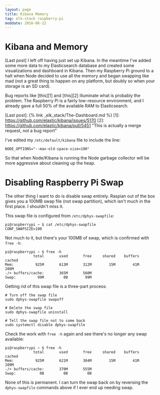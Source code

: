 ```yaml
---
layout: page
title: Kibana Memory
tag: elk-stack raspberry-pi
moddate: 2016-06-22
---
```


# Kibana and Memory

[Last post] I left off having just set up Kibana. In the meantime I've added some more data to my Elasticsearch database and created some visualizations and dashboard in Kibana. Then my Raspberry Pi ground to a halt when Node decided to use all the memory and began swapping like mad (not a great thing to happen on any platform, but doubly so when your storage is an SD card).

Bug reports like [this][1] and [this][2] illuminate what is probably the problem. The Raspberry Pi is a fairly low-resource environment, and I already gave a full 50% of the available RAM to Elasticsearch.

[Last post]: {% link _elk_stack/The-Dashboard.md %}
[1]: https://github.com/elastic/kibana/issues/5170
[2]: https://github.com/elastic/kibana/pull/5451 "This is actually a merge request, not a bug report"

I've edited my `/etc/default/kibana` file to include the line:

```
NODE_OPTIONS="--max-old-space-size=100"
```

So that when Node/Kibana is running the Node garbage collector will be more aggressive about cleaning up the heap.

# Disabling Raspberry Pi Swap

The other thing I want to do is disable swap entirely. Raspian out of the box gives you a 100MB swap file (not swap partition), which isn't much in the first place. I shouldn't miss it.

This swap file is configured from `/etc/dphys-swapfile`:

```
pi@raspberrypi ~ $ cat /etc/dphys-swapfile 
CONF_SWAPSIZE=100
```

Not much to it, but there's your 100MB of swap, which is confirmed with `free -h`:

```
pi@raspberrypi ~ $ free -h
             total       used       free     shared    buffers     cached
Mem:          925M       613M       312M        15M        41M       206M
-/+ buffers/cache:       365M       560M
Swap:          99M         0B        99M
```

Getting rid of this swap file is a three-part process:

```
# Turn off the swap file
sudo dphys-swapfile swapoff

# Delete the swap file
sudo dphys-swapfile uninstall

# Tell the swap file not to come back
sudo systemctl disable dphys-swapfile
```

Check the work with `free -h` again and see there's no longer any swap available:

```
pi@raspberrypi ~ $ free -h
             total       used       free     shared    buffers     cached
Mem:          925M       621M       304M        15M        41M       209M
-/+ buffers/cache:       370M       555M
Swap:           0B         0B         0B
```

None of this is permanent. I can turn the swap back on by reversing the `dphys-swapfile` commands above if I ever end up needing swap.
